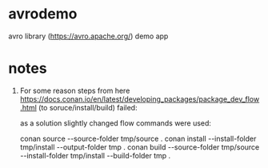 # avrodemo
avro library (https://avro.apache.org/) demo app


# notes
1. For some reason steps from here https://docs.conan.io/en/latest/developing_packages/package_dev_flow.html (to soruce/install/build) failed:

   as a solution slightly changed flow commands were used:

   conan source --source-folder tmp/source .
   conan install --install-folder tmp/install --output-folder tmp .
   conan build --source-folder tmp/source --install-folder tmp/install --build-folder tmp .
   
   
